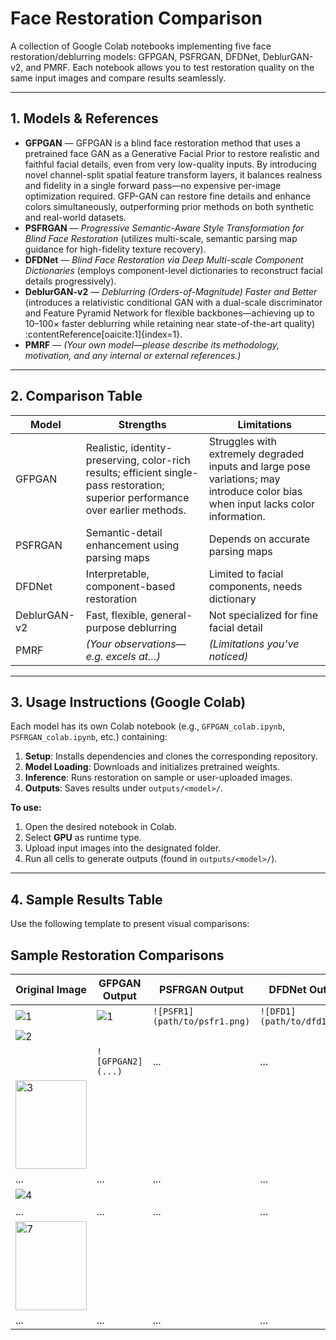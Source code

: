 # Face Restoration Comparison

A collection of Google Colab notebooks implementing five face restoration/deblurring models:
GFPGAN, PSFRGAN, DFDNet, DeblurGAN-v2, and PMRF. Each notebook allows you to test restoration quality on the same input images and compare results seamlessly.

---

## 1. Models & References

- **GFPGAN** — GFPGAN is a blind face restoration method that uses a pretrained face GAN as a Generative Facial Prior to restore realistic and faithful facial details, even from very low-quality inputs. By introducing novel channel-split spatial feature transform layers, it balances realness and fidelity in a single forward pass—no expensive per-image optimization required. GFP-GAN can restore fine details and enhance colors simultaneously, outperforming prior methods on both synthetic and real-world datasets.
- **PSFRGAN** — *Progressive Semantic-Aware Style Transformation for Blind Face Restoration* (utilizes multi-scale, semantic parsing map guidance for high-fidelity texture recovery).
- **DFDNet** — *Blind Face Restoration via Deep Multi-scale Component Dictionaries* (employs component-level dictionaries to reconstruct facial details progressively).
- **DeblurGAN-v2** — *Deblurring (Orders-of-Magnitude) Faster and Better* (introduces a relativistic conditional GAN with a dual-scale discriminator and Feature Pyramid Network for flexible backbones—achieving up to 10–100× faster deblurring while retaining near state-of-the-art quality) :contentReference[oaicite:1]{index=1}.
- **PMRF** — *(Your own model—please describe its methodology, motivation, and any internal or external references.)*

---

## 2. Comparison Table

| Model         | Strengths                                     | Limitations                          |
|---------------|-----------------------------------------------|--------------------------------------|
| GFPGAN        | Realistic, identity-preserving, color-rich results; efficient single-pass restoration; superior performance over earlier methods.     | Struggles with extremely degraded inputs and large pose variations; may introduce color bias when input lacks color information. |
| PSFRGAN       | Semantic-detail enhancement using parsing maps | Depends on accurate parsing maps     |
| DFDNet        | Interpretable, component-based restoration     | Limited to facial components, needs dictionary |
| DeblurGAN-v2  | Fast, flexible, general-purpose deblurring     | Not specialized for fine facial detail |
| PMRF          | *(Your observations—e.g. excels at…)*          | *(Limitations you’ve noticed)*       |

---

## 3. Usage Instructions (Google Colab)

Each model has its own Colab notebook (e.g., `GFPGAN_colab.ipynb`, `PSFRGAN_colab.ipynb`, etc.) containing:

1. **Setup**: Installs dependencies and clones the corresponding repository.
2. **Model Loading**: Downloads and initializes pretrained weights.
3. **Inference**: Runs restoration on sample or user-uploaded images.
4. **Outputs**: Saves results under `outputs/<model>/`.

**To use:**

1. Open the desired notebook in Colab.
2. Select **GPU** as runtime type.
3. Upload input images into the designated folder.
4. Run all cells to generate outputs (found in `outputs/<model>/`).

---

## 4. Sample Results Table

Use the following template to present visual comparisons:

## Sample Restoration Comparisons

| Original Image | GFPGAN Output | PSFRGAN Output | DFDNet Output | DeblurGAN-v2 Output | PMRF Output |
|----------------|----------------|----------------|----------------|----------------------|-------------|
| ![1](https://github.com/user-attachments/assets/3e87edb6-bf80-4938-84dd-236d347d710f) | ![1](https://github.com/user-attachments/assets/f69b4b46-b382-4877-81ed-4ae4219ee0b8)| `![PSFR1](path/to/psfr1.png)` | `![DFD1](path/to/dfd1.png)` | `![Deblur1](path/to/deblur1.png)` | `![PMRF1](path/to/pmrf1.png)` |
|    ![2](https://github.com/user-attachments/assets/cbae896d-fa8c-4e26-a8f6-c76b2dbd5567)
    | `![GFPGAN2](...)` | ...            | ...            | ...                  | ...         |
|    <img width="114" height="142" alt="3" src="https://github.com/user-attachments/assets/6670c5d6-af50-4534-9378-b3a7f97243f6" />
   | ...            | ...            | ...            | ...                  | ...         |
|    ![4](https://github.com/user-attachments/assets/498c36b8-9f2c-4340-9285-625b44cbd234)
   | ...            | ...            | ...            | ...                  | ...         |
|    <img width="114" height="142" alt="7" src="https://github.com/user-attachments/assets/9333c797-2517-440b-8deb-2af083d583ef" />
   | ...            | ...            | ...            | ...                  | ...         |
